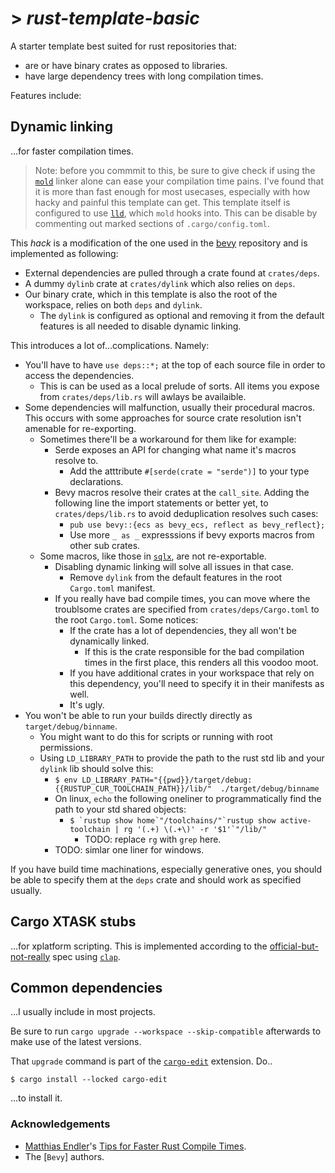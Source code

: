# > *rust-template-basic*

A starter template best suited for rust repositories that:

- are or have binary crates as opposed to libraries.
- have large dependency trees with long compilation times.

Features include:

## Dynamic linking

...for faster compilation times. 

> Note: before you commmit to this, be sure to give check if using the [`mold`][mold] linker alone can ease your compilation time pains. I've found that it is more than fast enough for most usecases, especially with how hacky and painful this template can get. This template itself is configured to use [`lld`][lld], which `mold` hooks into. This can be disable by commenting out marked sections of `.cargo/config.toml`.

This *hack* is a modification of the one used in the [bevy][bevy] repository and is implemented as following:

* External dependencies are pulled through a crate found at `crates/deps`.
*  A dummy `dylinb` crate at `crates/dylink` which also relies on `deps`. 
*  Our binary crate, which in this template is also the root of the workspace, relies on both `deps` and `dylink`.
   -  The `dylink` is configured as optional and removing it from the default features is all needed to disable dynamic linking.


This introduces a lot of...complications. Namely:

* You'll have to have `use deps::*;` at the top of each source file in order to access the dependencies.
  - This is can be used as a local prelude of sorts. All items you expose from `crates/deps/lib.rs` will awlays be availaible.
* Some dependencies will malfunction, usually their procedural macros. This occurs with some approaches for source crate resolution isn't amenable for re-exporting.
   - Sometimes there'll be a workaround for them like for example:
       + Serde exposes an API for changing what name it's macros resolve to. 
         * Add the atttribute `#[serde(crate = "serde")]` to your type declarations.
       + Bevy macros resolve their crates at the `call_site`. Adding the following line the import statements or better yet, to `crates/deps/lib.rs` to avoid deduplication resolves such cases:
           * `pub use bevy::{ecs as bevy_ecs, reflect as bevy_reflect};`
           * Use more `_ as _` expresssions if bevy exports macros from other sub crates.
   - Some macros, like those in [`sqlx`][sqlx], are not re-exportable.
       + Disabling dynamic linking will solve all issues in that case.
           * Remove `dylink` from the default features in the root `Cargo.toml` manifest.
       + If you really have bad compile times, you can move where the troublsome crates are specified from `crates/deps/Cargo.toml` to the root `Cargo.toml`. Some notices:
           * If the crate has a lot of dependencies, they all won't be dynamically linked. 
             - If this is the crate responsible for the bad compilation times in the first place, this renders all this voodoo moot.
           * If you have additional crates in your workspace that rely on this dependency, you'll need to specify it in their manifests as well.
           * It's ugly.
* You won't be able to run your builds directly directly as `target/debug/binname`. 
    - You might want to do this for scripts or running with root permissions.
    - Using `LD_LIBRARY_PATH` to provide the path to the rust std lib and your `dylink` lib should solve this:
      +  ```$ env LD_LIBRARY_PATH="{{pwd}}/target/debug:{{RUSTUP_CUR_TOOLCHAIN_PATH}}/lib/"  ./target/debug/binname```
        * On linux, `echo` the following oneliner to programmatically find the path to your std shared objects:
          - ```$ `rustup show home`"/toolchains/"`rustup show active-toolchain | rg '(.+) \(.+\)' -r '$1'`"/lib/"```
            +  TODO: replace `rg` with `grep` here.
       * TODO: simlar one liner for windows.

If you have build time machinations, especially generative ones, you should be able to specify them at the `deps` crate and should work as specified usually.

## Cargo XTASK stubs

...for xplatform scripting. This is implemented according to the [official-but-not-really](https://github.com/matklad/cargo-xtask) spec using [`clap`](https://lib.rs/crates/clap).

##  Common dependencies

...I usually include in most projects.

Be sure to run `cargo upgrade --workspace --skip-compatible` afterwards to make use of the latest versions.

That `upgrade` command is part of the [`cargo-edit`][cedit] extension. Do..

```$ cargo install --locked cargo-edit```

...to install it.

### Acknowledgements

- [Matthias Endler](https://endler.dev/about)'s [Tips for Faster Rust Compile Times](https://endler.dev/2020/rust-compile-times/).
- The [`Bevy`] authors.

[lld]: https://lld.llvm.org/
[mold]: https://github.com/rui314/mold/
[bevy]: https://bevyengine.org/
[cedit]: https://lib.rs/crates/cargo-edit
[sqlx]: https://lib.rs/crates/sqlx